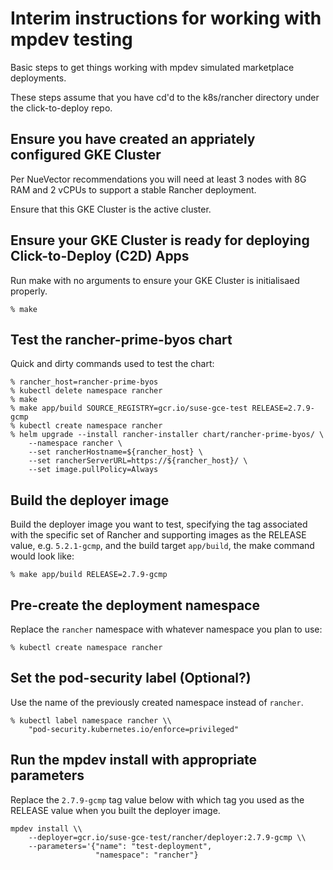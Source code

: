 # Interim instructions for working with mpdev testing

Basic steps to get things working with mpdev simulated marketplace deployments.

These steps assume that you have cd'd to the k8s/rancher directory under the
click-to-deploy repo.

## Ensure you have created an appriately configured GKE Cluster

Per NueVector recommendations you will need at least 3 nodes with 8G RAM and
2 vCPUs to support a stable Rancher deployment.

Ensure that this GKE Cluster is the active cluster.

## Ensure your GKE Cluster is ready for deploying Click-to-Deploy (C2D) Apps

Run make with no arguments to ensure your GKE Cluster is initialisaed properly.

```shell
% make
```

## Test the rancher-prime-byos chart

Quick and dirty commands used to test the chart:

```shell
% rancher_host=rancher-prime-byos
% kubectl delete namespace rancher
% make
% make app/build SOURCE_REGISTRY=gcr.io/suse-gce-test RELEASE=2.7.9-gcmp
% kubectl create namespace rancher
% helm upgrade --install rancher-installer chart/rancher-prime-byos/ \
	--namespace rancher \
	--set rancherHostname=${rancher_host} \
	--set rancherServerURL=https://${rancher_host}/ \
	--set image.pullPolicy=Always
```

## Build the deployer image

Build the deployer image you want to test, specifying the tag associated with
the specific set of Rancher and supporting images as the RELEASE value, e.g.
`5.2.1-gcmp`, and the build target `app/build`, the make command would look
like:

```shell
% make app/build RELEASE=2.7.9-gcmp
```

## Pre-create the deployment namespace

Replace the `rancher` namespace with whatever namespace you plan to use:

```shell
% kubectl create namespace rancher
```

## Set the pod-security label (Optional?)

Use the name of the previously created namespace instead of `rancher`.

```shell
% kubectl label namespace rancher \\
    "pod-security.kubernetes.io/enforce=privileged"
```

## Run the mpdev install with appropriate parameters

Replace the `2.7.9-gcmp` tag value below with which tag you used as the
RELEASE value when you built the deployer image.

```shell
mpdev install \\
    --deployer=gcr.io/suse-gce-test/rancher/deployer:2.7.9-gcmp \\
    --parameters='{"name": "test-deployment",
                   "namespace": "rancher"}
```
